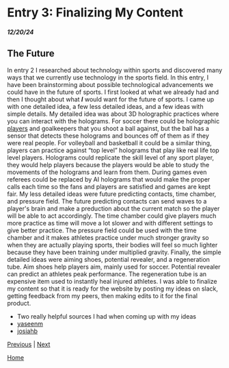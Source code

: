 # Entry 3: Finalizing My Content
##### 12/20/24

## The Future
In entry 2 I researched about technology within sports and discovered many ways that we currently use technology in the sports field. In this entry, I have been brainstorming about possible technological advancements we could have in the future of sports. I first looked at what we already had and then I thought about what **_I_** would want for the future of sports. I came up with one detailed idea, a few less detailed ideas, and a few ideas with simple details. My detailed idea was about 3D holographic practices where you can interact with the holograms. For soccer there could be holographic [players](https://as2.ftcdn.net/v2/jpg/02/72/31/49/1000_F_272314919_tuSZVX3wXLjzDhtNjPCy9wXuTpkFVpPF.jpg) and goalkeepers that you shoot a ball against, but the ball has a sensor that detects these holograms and bounces off of them as if they were real people. For volleyball and basketball it could be a similar thing, players can practice against “top level” holograms that play like real life top level players. Holograms could replicate the skill level of any sport player, they would help players because the players would be able to study the movements of the holograms and learn from them. During games even referees could be replaced by AI holograms that would make the proper calls each time so the fans and players are satisfied and games are kept fair. My less detailed ideas were future predicting contacts, time chamber, and pressure field. The future predicting contacts can send waves to a player's brain and make a preduction about the current match so the player will be able to act accordingly. The time chamber could give players much more practice as time will move a lot slower and with different settings to give better practice. The pressure field could be used with the time chamber and it makes athletes practice under much stronger gravity so when they are actually playing sports, their bodies will feel so much lighter because they have been training under multiplied gravity. Finally, the simple detailed ideas were aiming shoes, potential revealer, and a regeneration tube. Aim shoes help players aim, mainly used for soccer. Potential revealer can predict an athletes peak performance. The regeneration tube is an expensive item used to instantly heal injured athletes. I was able to finalize my content so that it is ready for the website by posting my ideas on slack, getting feedback from my peers, then making edits to it for the final product.
* Two really helpful sources I had when coming up with my ideas
*  [yaseenm](https://yaseenm8161.github.io/sep10-freedom-project/#about)
*  [josiahb](https://josiahb7308.github.io/sep10-freedom-project/)


[Previous](entry02.md) | [Next](entry04.md)

[Home](../README.md)
